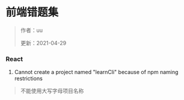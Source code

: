 # 前端错题集

> 作者：uu
>
> 更新：2021-04-29



### React

1. Cannot create a project named "learnCli" because of npm naming restrictions

> 不能使用大写字母项目名称